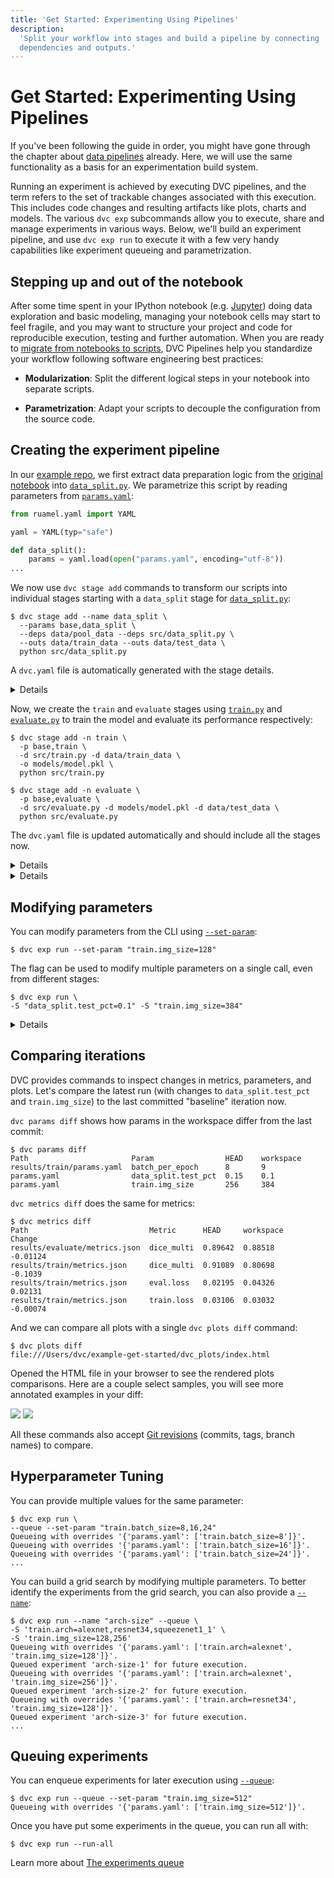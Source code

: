 ```yaml
---
title: 'Get Started: Experimenting Using Pipelines'
description:
  'Split your workflow into stages and build a pipeline by connecting
  dependencies and outputs.'
---
```


# Get Started: Experimenting Using Pipelines

If you've been following the guide in order, you might have gone through the
chapter about [data pipelines](/doc/start/data-management/data-pipelines)
already. Here, we will use the same functionality as a basis for an
experimentation build system.

Running an <Abbr>experiment</abbr> is achieved by executing <abbr>DVC
pipelines</abbr>, and the term refers to the set of trackable changes associated
with this execution. This includes code changes and resulting artifacts like
plots, charts and models. The various `dvc exp` subcommands allow you to
execute, share and manage experiments in various ways. Below, we'll build an
experiment pipeline, and use `dvc exp run` to execute it with a few very handy
capabilities like experiment queueing and parametrization.

## Stepping up and out of the notebook

After some time spent in your IPython notebook (e.g.
[Jupyter](https://jupyter-notebook.readthedocs.io/en/latest/)) doing data
exploration and basic modeling, managing your notebook cells may start to feel
fragile, and you may want to structure your project and code for reproducible
execution, testing and further automation. When you are ready to
[migrate from notebooks to scripts](https://towardsdatascience.com/from-jupyter-notebook-to-sc-582978d3c0c),
DVC <abbr>Pipelines</abbr> help you standardize your workflow following software
engineering best practices:

- **Modularization**: Split the different logical steps in your notebook into
  separate scripts.

- **Parametrization**: Adapt your scripts to decouple the configuration from the
  source code.

## Creating the experiment pipeline

In our
[example repo](https://github.com/iterative/example-get-started-experiments), we
first extract data preparation logic from the
[original notebook](https://github.com/iterative/example-get-started-experiments/blob/main/notebooks/TrainSegModel.ipynb)
into
[`data_split.py`](https://github.com/iterative/example-get-started-experiments/blob/main/src/data_split.py).
We parametrize this script by reading parameters from
[`params.yaml`](https://github.com/iterative/example-get-started-experiments/blob/main/params.yaml):

```python
from ruamel.yaml import YAML

yaml = YAML(typ="safe")

def data_split():
    params = yaml.load(open("params.yaml", encoding="utf-8"))
...
```

We now use `dvc stage add` commands to transform our scripts into individual
<abbr>stages</abbr> starting with a `data_split` stage for
[`data_split.py`](https://github.com/iterative/example-get-started-experiments/blob/main/src/data_split.py):

```cli
$ dvc stage add --name data_split \
  --params base,data_split \
  --deps data/pool_data --deps src/data_split.py \
  --outs data/train_data --outs data/test_data \
  python src/data_split.py
```

A `dvc.yaml` file is automatically generated with the stage details.

<details>

### Expand to see the created `dvc.yaml`

It includes information about the stage we added, like the executable command
(`python src/data_split.py`), its <abbr>dependencies</abbr>,
<abbr>parameters</abbr>, and <abbr>outputs</abbr>:

```yaml
stages:
  prepare:
    cmd: python src/data_split.py
    deps:
      - src/data_split.py
      - data/pool_data
    params:
      - base
      - data_split
    outs:
      - data/train_data
      - data/test_data
```

</details>

Now, we create the `train` and `evaluate` stages using
[`train.py`](https://github.com/iterative/example-get-started-experiments/blob/main/src/train.py)
and
[`evaluate.py`](https://github.com/iterative/example-get-started-experiments/blob/main/src/evaluate.py)
to train the model and evaluate its performance respectively:

```cli
$ dvc stage add -n train \
  -p base,train \
  -d src/train.py -d data/train_data \
  -o models/model.pkl \
  python src/train.py

$ dvc stage add -n evaluate \
  -p base,evaluate \
  -d src/evaluate.py -d models/model.pkl -d data/test_data \
  python src/evaluate.py
```

The `dvc.yaml` file is updated automatically and should include all the stages
now.

<details>

### Expand to see the full `dvc.yaml`

```yaml
stages:
  data_split:
    cmd: python src/data_split.py
    deps:
      - data/pool_data
      - src/data_split.py
    params:
      - base
      - data_split
    outs:
      - data/test_data
      - data/train_data
  train:
    cmd: python src/train.py
    deps:
      - data/train_data
      - src/train.py
    params:
      - base
      - train
    outs:
      - models/model.pkl
  evaluate:
    cmd: python src/evaluate.py
    deps:
      - data/test_data
      - models/model.pkl
      - src/evaluate.py
    params:
      - base
      - evaluate
```

</details>

<details>

## Visualizing the experiment DAG

As the number of stages grows, the `dvc dag` command becomes handy for
visualizing the pipeline without manually inspecting the `dvc.yaml` file:

```cli
$ dvc dag
    +--------------------+
    | data/pool_data.dvc |
    +--------------------+
               *
               *
               *
        +------------+
        | data_split |
        +------------+
         **        **
       **            **
      *                **
+-------+                *
| train |              **
+-------+            **
         **        **
           **    **
             *  *
         +----------+
         | evaluate |
         +----------+
```

Now that you have a <abbr>DVC Pipeline</abbr> set up, you can easily iterate on
it by running `dvc exp run` to create and track new experiment runs. This
enables some new features in DVC like Queueing experiments, and a canonical way
to work with parameters and hyper-parameters.

</details>

## Modifying parameters

You can modify <abbr>parameters</abbr> from the CLI using
[`--set-param`](/doc/command-reference/exp/run#--set-param):

```cli
$ dvc exp run --set-param "train.img_size=128"
```

The flag can be used to modify multiple parameters on a single call, even from
different stages:

```cli
$ dvc exp run \
-S "data_split.test_pct=0.1" -S "train.img_size=384"
```

<details>

### 💡 Expand to get a peek under the hood

This is equivalent to modifying `params.yaml` manually:

```git
base:
   random_seed: 42

 data_split:
-  test_pct: 0.15
+  test_pct: 0.1

 train:
   valid_pct: 0.1
   arch: shufflenet_v2_x2_0
-  img_size: 256
+  img_size: 384
   batch_size: 8
   fine_tune_args:
     epochs: 8
     base_lr: 0.01

 evaluate:
   n_samples_to_save: 10
```

Followed by running a "bare" `dvc exp run`:

```cli
$ dvc exp run
```

</details>

## Comparing iterations

DVC provides commands to inspect changes in metrics, parameters, and plots.
Let's compare the latest run (with changes to `data_split.test_pct` and
`train.img_size`) to the last committed "baseline" iteration now.

`dvc params diff` shows how params in the workspace differ from the last commit:

```cli
$ dvc params diff
Path                       Param                HEAD    workspace
results/train/params.yaml  batch_per_epoch      8       9
params.yaml                data_split.test_pct  0.15    0.1
params.yaml                train.img_size       256     384
```

`dvc metrics diff` does the same for metrics:

```cli
$ dvc metrics diff
Path                           Metric      HEAD     workspace    Change
results/evaluate/metrics.json  dice_multi  0.89642  0.88518      -0.01124
results/train/metrics.json     dice_multi  0.91089  0.80698      -0.1039
results/train/metrics.json     eval.loss   0.02195  0.04326      0.02131
results/train/metrics.json     train.loss  0.03106  0.03032      -0.00074
```

And we can compare all plots with a single `dvc plots diff` command:

```cli
$ dvc plots diff
file:///Users/dvc/example-get-started/dvc_plots/index.html
```

Opened the HTML file in your browser to see the rendered plots comparisons. Here
are a couple select samples, you will see more annotated examples in your diff:

![](/img/start_exp_pipelines_plots_diff_1.png)
![](/img/start_exp_pipelines_plots_diff_2.png)

<admon type="tip">

All these commands also accept
[Git revisions](https://git-scm.com/docs/gitrevisions) (commits, tags, branch
names) to compare.

</admon>

## Hyperparameter Tuning

You can provide multiple values for the same parameter:

```cli
$ dvc exp run \
--queue --set-param "train.batch_size=8,16,24"
Queueing with overrides '{'params.yaml': ['train.batch_size=8']}'.
Queueing with overrides '{'params.yaml': ['train.batch_size=16']}'.
Queueing with overrides '{'params.yaml': ['train.batch_size=24']}'.
...
```

You can build a grid search by modifying multiple parameters. To better identify
the experiments from the grid search, you can also provide a
[`--name`](/doc/command-reference/exp/run#--name):

```cli
$ dvc exp run --name "arch-size" --queue \
-S 'train.arch=alexnet,resnet34,squeezenet1_1' \
-S 'train.img_size=128,256'
Queueing with overrides '{'params.yaml': ['train.arch=alexnet', 'train.img_size=128']}'.
Queued experiment 'arch-size-1' for future execution.
Queueing with overrides '{'params.yaml': ['train.arch=alexnet', 'train.img_size=256']}'.
Queued experiment 'arch-size-2' for future execution.
Queueing with overrides '{'params.yaml': ['train.arch=resnet34', 'train.img_size=128']}'.
Queued experiment 'arch-size-3' for future execution.
...
```

## Queuing experiments

You can enqueue experiments for later execution using
[`--queue`](/doc/command-reference/exp/run#--queue):

```cli
$ dvc exp run --queue --set-param "train.img_size=512"
Queueing with overrides '{'params.yaml': ['train.img_size=512']}'.
```

Once you have put some experiments in the queue, you can run all with:

```cli
$ dvc exp run --run-all
```

<admon type="info">

Learn more about
[The experiments queue](/doc/user-guide/experiment-management/running-experiments#the-experiments-queue)

</admon>
